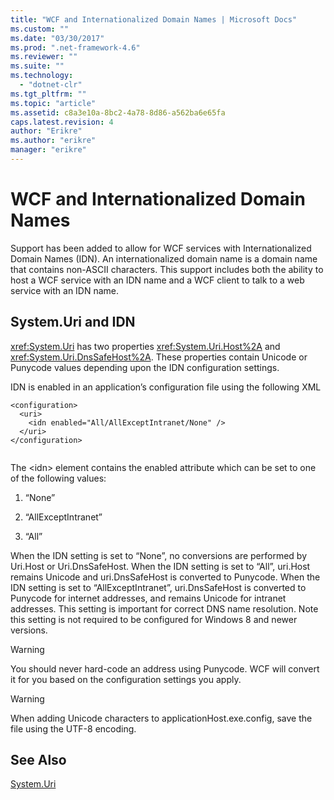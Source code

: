 ```yaml
---
title: "WCF and Internationalized Domain Names | Microsoft Docs"
ms.custom: ""
ms.date: "03/30/2017"
ms.prod: ".net-framework-4.6"
ms.reviewer: ""
ms.suite: ""
ms.technology: 
  - "dotnet-clr"
ms.tgt_pltfrm: ""
ms.topic: "article"
ms.assetid: c8a3e10a-8bc2-4a78-8d86-a562ba6e65fa
caps.latest.revision: 4
author: "Erikre"
ms.author: "erikre"
manager: "erikre"
---
```

# WCF and Internationalized Domain Names
Support has been added to allow for WCF services with Internationalized Domain Names (IDN). An internationalized domain name is a domain name that contains non-ASCII characters. This support includes both the ability to host a WCF service with an IDN name and a WCF client to talk to a web service with an IDN name.  
  
## System.Uri and IDN  
 <xref:System.Uri> has two properties <xref:System.Uri.Host%2A> and <xref:System.Uri.DnsSafeHost%2A>. These properties contain Unicode or Punycode values depending upon the IDN configuration settings.  
  
 IDN is enabled in an application’s configuration file using the following XML  
  
```  
<configuration>  
  <uri>  
    <idn enabled="All/AllExceptIntranet/None" />  
  </uri>  
</configuration>  
  
```  
  
 The \<idn> element contains the enabled attribute which can be set to one of the following values:  
  
1.  “None”  
  
2.  “AllExceptIntranet”  
  
3.  “All”  
  
 When the IDN setting is set to “None”, no conversions are performed by Uri.Host or Uri.DnsSafeHost. When the IDN setting is set to “All”, uri.Host remains Unicode and uri.DnsSafeHost is converted to Punycode. When the IDN setting is set to “AllExceptIntranet”, uri.DnsSafeHost is converted to Punycode for internet addresses, and remains Unicode for intranet addresses. This setting is important for correct DNS name resolution. Note this setting is not required to be configured for Windows 8 and newer versions.  
  
> [!WARNING]
>  You should never hard-code an address using Punycode. WCF will convert it for you based on the configuration settings you apply.  
  
> [!WARNING]
>  When adding Unicode characters to applicationHost.exe.config, save the file using the UTF-8 encoding.  
  
## See Also  
 [System.Uri](http://msdn.microsoft.com/library/system.uri.aspx)